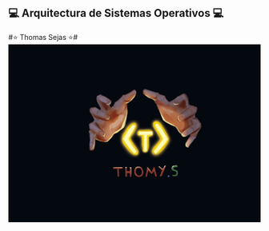 ## :computer: Arquitectura de Sistemas Operativos :computer: ##
#:star: Thomas Sejas :star:#
<img src="./logo.png" />

